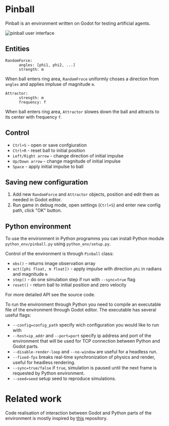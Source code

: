 # Pinball
Pinball is an environment written on Godot for testing artificial agents.

![pinball user interface](assets/pinball.gif)

## Entities

```
RandomForce:
      angles: [phi1, phi2, ...]
      strength: m
```
When ball enters ring area, `RandomFroce` uniformly choses a direction from `angles` and applies impluse of magnitude `m`.

```
Attractor:
      strength: m
      frequency: f
```
When ball enters ring area, `Attractor` slowes down the ball and attracts to its center with frequency `f`.


## Control

 - `Ctrl+S` - open or save confgiuration
 - `Ctrl+R` - reset ball to initial position
 - `Left/Right arrow` - change direction of initial impulse
 - `Up/Down arrow` - change magnitude of initial impulse
 - `Space` - apply initial impulse to ball
 
## Saving new configuration

1. Add new `RandomForce` and `Attractor` objects, position and edit them as needed in Godot editor.
2. Run game in debug mode, open settings (`Ctrl+S`) and enter new config path, click "OK" button.

## Python environment
To use the environment in Python programms you can install Python module `python_env/pinball.py` using `python_env/setup.py`.

Control of the environment is through `Pinball` class:
- `obs()` - returns image observation array
- `act([phi float, m float])` - apply impulse with direction `phi` in radians and magnitude `m`
- `step()` - do one simulation step if run with `--sync=true` flag
- `reset()` - return ball to initial position and zero velocity

For more detailed API see the source code.

To run the environment through Python you need to compile an executable file of the environment through Godot editor. The executable has several useful flags:

- `--config=config_path` specify wich configuration you would like to run with
- `--host=ip_addr` and `--port=port` specify ip address and port of the environment that will be used for TCP connection between Python and Godot parts.  
- `--disable-render-loop` and `--no-window` are useful for a headless run.
- `--fixed-fps` breaks real-time synchronization of physics and render, useful for headless rendering.
- `--sync=true/false` if `true`, simulation is paused until the next frame is requested by Python environment.
- `--seed=seed` setup seed to reproduce simulations.

# Related work
Code realisation of interaction between Godot and Python parts of the environment is mostly inspired by [this](https://github.com/edbeeching/godot_rl_agents) repository. 

